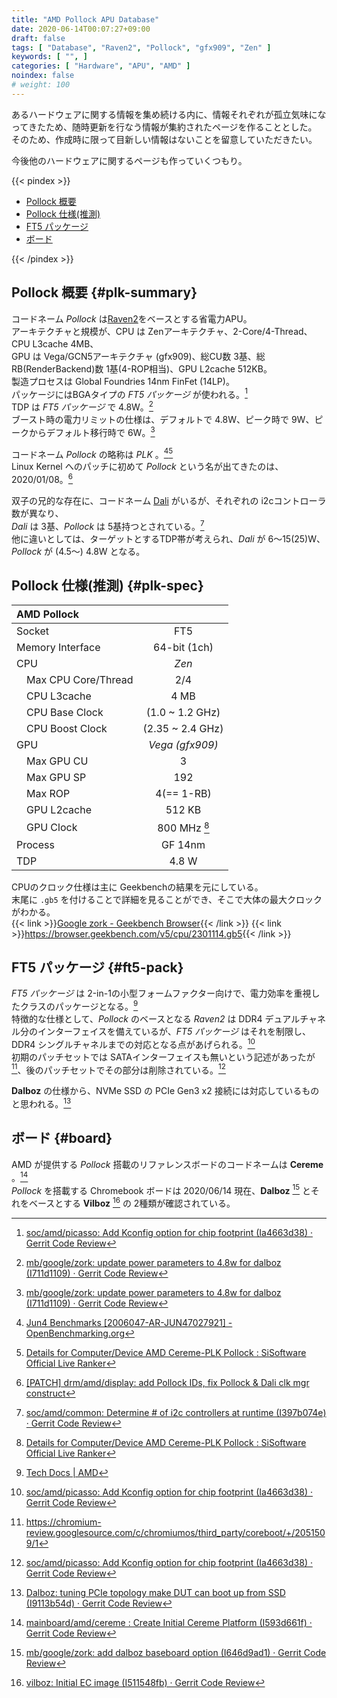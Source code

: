 ```yaml
---
title: "AMD Pollock APU Database"
date: 2020-06-14T00:07:27+09:00
draft: false
tags: [ "Database", "Raven2", "Pollock", "gfx909", "Zen" ]
keywords: [ "", ]
categories: [ "Hardware", "APU", "AMD" ]
noindex: false
# weight: 100
---
```


あるハードウェアに関する情報を集め続ける内に、情報それぞれが孤立気味になってきたため、随時更新を行なう情報が集約されたページを作ることとした。  
そのため、作成時に限って目新しい情報はないことを留意していただきたい。  

今後他のハードウェアに関するページも作っていくつもり。  

{{< pindex >}}

 * [Pollock 概要](#plk-summary)
 * [Pollock 仕様(推測)](#plk-spec)
 * [FT5 パッケージ](#ft5-pack)
 * [ボード](#board)

{{< /pindex >}}

## Pollock 概要 {#plk-summary}
コードネーム *Pollock* は[Raven2](/tags/raven2)をベースとする省電力APU。  
アーキテクチャと規模が、CPU は Zenアーキテクチャ、2-Core/4-Thread、CPU L3cache 4MB、  
GPU は Vega/GCN5アーキテクチャ (gfx909)、総CU数 3基、総RB(RenderBackend)数 1基(4-ROP相当)、GPU L2cache 512KB。  
製造プロセスは Global Foundries 14nm FinFet (14LP)。  
パッケージにはBGAタイプの *FT5 パッケージ* が使われる。[^7]  
TDP は *FT5 パッケージ* で 4.8W。[^1]  
ブースト時の電力リミットの仕様は、デフォルトで 4.8W、ピーク時で 9W、ピークからデフォルト移行時で 6W。[^1]  

[^7]: [soc/amd/picasso: Add Kconfig option for chip footprint (Ia4663d38) · Gerrit Code Review](https://chromium-review.googlesource.com/c/chromiumos/third_party/coreboot/+/2051509)
[^1]: [mb/google/zork: update power parameters to 4.8w for dalboz (I711d1109) · Gerrit Code Review](https://chromium-review.googlesource.com/c/chromiumos/third_party/coreboot/+/2135098)

コードネーム *Pollock* の略称は *PLK* 。[^5][^6]  
Linux Kernel へのパッチに初めて *Pollock* という名が出てきたのは、2020/01/08。[^13]

[^13]: [[PATCH] drm/amd/display: add Pollock IDs, fix Pollock & Dali clk mgr construct](https://lists.freedesktop.org/archives/amd-gfx/2020-January/044548.html)

[^5]: [Jun4 Benchmarks [2006047-AR-JUN47027921] - OpenBenchmarking.org](https://openbenchmarking.org/result/2006047-AR-JUN47027921)
[^6]: [Details for Computer/Device AMD Cereme-PLK Pollock : SiSoftware Official Live Ranker](https://ranker.sisoftware.co.uk/show_system.php?q=cea598ab93a493a79eb8dfe2c4b68badc4f9dfb78aacd4e9cfaacff2c2e497aa92&l=en)

双子の兄的な存在に、コードネーム [Dali](/tags/dali) がいるが、それぞれの i2cコントローラ数が異なり、  
*Dali* は 3基、*Pollock* は 5基持つとされている。[^12]  
他に違いとしては、ターゲットとするTDP帯が考えられ、*Dali* が 6〜15(25)W、*Pollock* が (4.5〜) 4.8W となる。  

[^12]: [soc/amd/common: Determine # of i2c controllers at runtime (I397b074e) · Gerrit Code Review](https://chromium-review.googlesource.com/c/chromiumos/third_party/coreboot/+/2057468)

## Pollock 仕様(推測) {#plk-spec}

| AMD Pollock | |
| :-- | :--: |
| Socket | FT5 |
| Memory Interface | 64-bit (1ch) |
| CPU | *Zen* |
| &emsp;Max CPU Core/Thread | 2/4 |
| &emsp;CPU L3cache | 4 MB |
| &emsp;CPU Base Clock | (1.0 ~ 1.2 GHz) |
| &emsp;CPU Boost Clock | (2.35 ~ 2.4 GHz) |
| GPU | *Vega (gfx909)* |
| &emsp;Max GPU CU | 3 |
| &emsp;Max GPU SP | 192 |
| &emsp;Max ROP | 4(== 1-RB) |
| &emsp;GPU L2cache | 512 KB |
| &emsp;GPU Clock | 800 MHz [^6] |
| Process | GF 14nm |
| TDP | 4.8 W |

CPUのクロック仕様は主に Geekbenchの結果を元にしている。  
末尾に `.gb5` を付けることで詳細を見ることができ、そこで大体の最大クロックがわかる。  
{{< link >}}[Google zork - Geekbench Browser](https://browser.geekbench.com/v5/cpu/2301114){{< /link >}}
{{< link >}}<https://browser.geekbench.com/v5/cpu/2301114.gb5>{{< /link >}}


## FT5 パッケージ {#ft5-pack}
*FT5 パッケージ* は 2-in-1の小型フォームファクター向けで、電力効率を重視したクラスのパッケージとなる。[^11]  
特徴的な仕様として、*Pollock* のベースとなる *Raven2* は DDR4 デュアルチャネル分のインターフェイスを備えているが、*FT5 パッケージ* はそれを制限し、DDR4 シングルチャネルまでの対応となる点があげられる。[^9]  
初期のパッチセットでは SATAインターフェイスも無いという記述があったが[^10]、後のパッチセットでその部分は削除されている。[^9]  

[^9]: [soc/amd/picasso: Add Kconfig option for chip footprint (Ia4663d38) · Gerrit Code Review](https://chromium-review.googlesource.com/c/chromiumos/third_party/coreboot/+/2051509)
[^10]: <https://chromium-review.googlesource.com/c/chromiumos/third_party/coreboot/+/2051509/1>
[^11]: [Tech Docs | AMD](https://www.amd.com/en/support/tech-docs)

**Dalboz** の仕様から、NVMe SSD の PCIe Gen3 x2 接続には対応しているものと思われる。[^8]  

[^8]: [Dalboz: tuning PCIe topology make DUT can boot up from SSD (I9113b54d) · Gerrit Code Review](https://chromium-review.googlesource.com/c/chromiumos/third_party/coreboot/+/2066389)

## ボード {#board}
AMD が提供する *Pollock* 搭載のリファレンスボードのコードネームは **Cereme** 。[^2]  
*Pollock* を搭載する Chromebook ボードは 2020/06/14 現在、**Dalboz** [^3] とそれをベースとする **Vilboz** [^4] の 2種類が確認されている。  

[^2]: [mainboard/amd/cereme : Create Initial Cereme Platform (I593d661f) · Gerrit Code Review](https://chromium-review.googlesource.com/c/chromiumos/third_party/coreboot/+/2024459)
[^3]: [mb/google/zork: add dalboz baseboard option (I646d9ad1) · Gerrit Code Review](https://chromium-review.googlesource.com/c/chromiumos/third_party/coreboot/+/2055651)
[^4]: [vilboz: Initial EC image (I511548fb) · Gerrit Code Review](https://chromium-review.googlesource.com/c/chromiumos/platform/ec/+/2224680)

